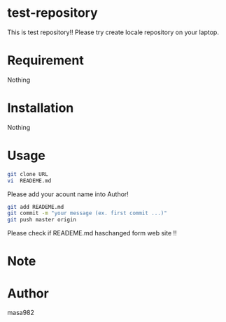 # test-repository
  This is test repository!!
  Please try create locale repository on your laptop.
   
# Requirement 
 
 Nothing
 
# Installation
 
 Nothing
 
# Usage
 
```bash
git clone URL
vi  READEME.md
```
 Please add your acount name into Author!

```bash
git add READEME.md
git commit -m "your message (ex. first commit ...)"
git push master origin
```
Please check if READEME.md haschanged form web site !!

# Note
 

 
# Author
 
masa982


